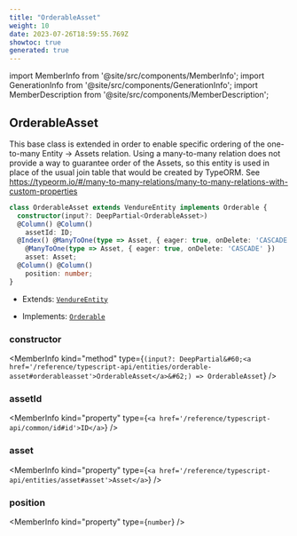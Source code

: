 ```yaml
---
title: "OrderableAsset"
weight: 10
date: 2023-07-26T18:59:55.769Z
showtoc: true
generated: true
---
```

<!-- This file was generated from the Vendure source. Do not modify. Instead, re-run the "docs:build" script -->
import MemberInfo from '@site/src/components/MemberInfo';
import GenerationInfo from '@site/src/components/GenerationInfo';
import MemberDescription from '@site/src/components/MemberDescription';


## OrderableAsset

<GenerationInfo sourceFile="packages/core/src/entity/asset/orderable-asset.entity.ts" sourceLine="18" packageName="@vendure/core" />

This base class is extended in order to enable specific ordering of the one-to-many
Entity -> Assets relation. Using a many-to-many relation does not provide a way
to guarantee order of the Assets, so this entity is used in place of the
usual join table that would be created by TypeORM.
See https://typeorm.io/#/many-to-many-relations/many-to-many-relations-with-custom-properties

```ts title="Signature"
class OrderableAsset extends VendureEntity implements Orderable {
  constructor(input?: DeepPartial<OrderableAsset>)
  @Column() @Column()
    assetId: ID;
  @Index() @ManyToOne(type => Asset, { eager: true, onDelete: 'CASCADE' }) @Index()
    @ManyToOne(type => Asset, { eager: true, onDelete: 'CASCADE' })
    asset: Asset;
  @Column() @Column()
    position: number;
}
```
* Extends: <code><a href='/reference/typescript-api/entities/vendure-entity#vendureentity'>VendureEntity</a></code>


* Implements: <code><a href='/reference/typescript-api/entities/interfaces#orderable'>Orderable</a></code>



<div className="members-wrapper">

### constructor

<MemberInfo kind="method" type={`(input?: DeepPartial&#60;<a href='/reference/typescript-api/entities/orderable-asset#orderableasset'>OrderableAsset</a>&#62;) => OrderableAsset`}   />


### assetId

<MemberInfo kind="property" type={`<a href='/reference/typescript-api/common/id#id'>ID</a>`}   />


### asset

<MemberInfo kind="property" type={`<a href='/reference/typescript-api/entities/asset#asset'>Asset</a>`}   />


### position

<MemberInfo kind="property" type={`number`}   />




</div>
